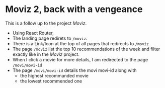 # Moviz 2, back with a vengeance

This is a follow up to the project _Moviz_.

* Using React Router,
* The landing page redirets to `/moviz`.
* There is a Link/Icon at the top of all pages that redirects to `/moviz`
* The page `/moviz` list the top 10 recommendations of the week and filter exactly like in the _Moviz_ project.
* When I click a movie for more details, I am redirected to the page `/movi/movi-id`
* The page `/movi/movi-id` details the movi movi-id along with 
  * the highest recommanded movie
  * the lowest recommended one

